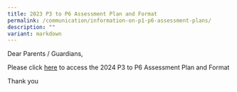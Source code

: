 ```yaml
---
title: 2023 P3 to P6 Assessment Plan and Format
permalink: /communication/information-on-p1-p6-assessment-plans/
description: ""
variant: markdown
---
```

Dear Parents / Guardians,

Please click [here](https://www.evergreenpri.moe.edu.sg/communication/2024-p3-to-p6-assessment-plan-and-format/) to access the 2024 P3 to P6 Assessment Plan and Format 

Thank you